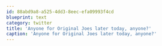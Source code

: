 ```yaml
---
id: 88abd9a8-a525-4dd3-8eec-efa09993f4cd
blueprint: text
category: twitter
title: 'Anyone for Original Joes later today, anyone?'
caption: 'Anyone for Original Joes later today, anyone?'
---
```


